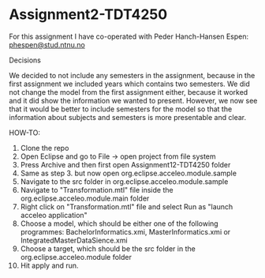 # Assignment2-TDT4250

For this assignment I have co-operated with Peder Hanch-Hansen Espen: phespen@stud.ntnu.no

Decisions

We decided to not include any semesters in the assignment, because in the first assignment we included years which contains two semesters. We did not change the model from the first assignment either, because it worked and it did show the information we wanted to present. However, we now see that it would be better to include semesters for the model so that the information about subjects and semesters is more presentable and clear.


HOW-TO:

1. Clone the repo
2. Open Eclipse and go to File -> open project from file system
3. Press Archive and then first open Assignment12-TDT4250 folder
4. Same as step 3. but now open org.eclipse.acceleo.module.sample
5. Navigate to the src folder in org.eclipse.acceleo.module.sample
6. Navigate to "Transformation.mtl" file inside the org.eclipse.acceleo.module.main folder
7. Right click on "Transformation.mtl" file and select Run as "launch acceleo application"
8. Choose a model, which should be either one of the following programmes: BachelorInformatics.xmi, MasterInformatics.xmi or IntegratedMasterDataSience.xmi
9. Choose a target, which should be the src folder in the org.eclipse.acceleo.module folder
10. Hit apply and run.
